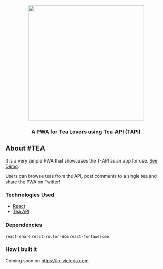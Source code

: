 <center> <img width="360px" src="https://github.com/victoria-lo/Hashtag-TEA/blob/master/public/favi.png?raw=true"/> </center>

<center> <h3>A PWA for Tea Lovers using Tea-API (TAPI)</h3> </center>


## About #TEA
It is a very simple PWA that showcases the T-API as an app for use. [See Demo](https://victoria-lo.github.io/Hashtag-TEA/).

Users can browse teas from the API, post comments to a single tea and share the PWA on Twitter!

### Technologies Used
- [React](https://reactjs.org/docs/getting-started.html)
- [Tea API](https://tea-api-vic-lo.herokuapp.com/)

### Dependencies
```react-share```
```react-router-dom```
```react-fontawesome```

### How I built it
Coming soon on https://lo-victoria.com
